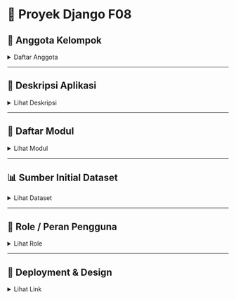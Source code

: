 # 📌 Proyek Django F08

## 👥 Anggota Kelompok
<details>
  <summary>Daftar Anggota</summary>

  - M Naufal Zhafran Rabiul Batara (2406361694)  
  - Fitto Fadhelli Voltanie Ariyana (2406423401)  
  - Yahya Muhandar Fathana (2406415936)  
  - Dion Wisdom Pasaribu (2406414536)  
  - Afifah Widhia Rahayu (2406402662)

</details>

---

## 📖 Deskripsi Aplikasi
<details>
  <summary>Lihat Deskripsi</summary>

Temui platform sosial media baru yang menggabungkan keseruan berbagi cerita dan aktivitas nyata! Di sini, kamu bisa membuat threads seru seperti Twitter, booking lapangan favorit untuk kegiatan, dan ikut **Open Party / Find Party** untuk olahraga sesuai minatmu. Semua konten dan event tersusun rapi berdasarkan kategori, jadi lebih mudah menemukan apa yang kamu suka.

### Keunggulan dan Manfaat:
- **Share & Connect:** Bikin threads, diskusi, dan temukan komunitas dengan minat sama.  
- **Booking Mudah:** Temukan dan pesan venue untuk olahraga atau event kapan saja tanpa ribet.  
- **Temukan Teman Olahraga:** Open Party / Find Party memudahkan kamu gabung atau bikin event olahraga.  
- **Kategori Terstruktur:** Semua konten dan event tersusun rapi, cepat menemukan yang kamu butuhkan.  
- **Aktif & Sosial:** Tidak cuma online, tapi mendorong interaksi nyata dan gaya hidup aktif.

</details>

---

## 🧩 Daftar Modul
<details>
  <summary>Lihat Modul</summary>

### 1. Postingan (Threads)
- **Fitur:** Pengguna dapat membuat, membaca, dan berinteraksi dengan postingan berbasis teks, mirip dengan Twitter.  
- **Fungsi:** Diskusi, berbagi informasi, dan interaksi sosial.

### 2. Venue (Booking Venue)
- **Fitur:** Pengguna dapat mencari, melihat detail, dan memesan venue untuk kegiatan olahraga atau acara komunitas.  
- **Fungsi:** Mempermudah pencarian dan reservasi tempat.

### 3. Match (Open Party / Find Party)
- **Fitur:** Pengguna dapat membuat atau bergabung dengan acara olahraga sesuai minat dan lokasi.  
- **Fungsi:** Meningkatkan partisipasi dalam kegiatan olahraga komunitas.

### 4. Kategori
- **Fitur:** Mengelompokkan konten dan acara berdasarkan kategori seperti olahraga, komunitas, lokasi, dll.  
- **Fungsi:** Memudahkan navigasi dan pencarian informasi.

### 5. Pengguna
- **Fitur:** Manajemen akun pengguna, termasuk registrasi, login, profil, dan pengaturan privasi.  
- **Fungsi:** Personalisasi pengalaman pengguna dan kontrol akses.

</details>

---

## 📊 Sumber Initial Dataset
<details>
  <summary>Lihat Dataset</summary>

(Tuliskan sumber dataset kategori utama produk)  

</details>

---

## 👤 Role / Peran Pengguna
<details>
  <summary>Lihat Role</summary>

- **User:** Pengguna aplikasi  

</details>

---

## 🚀 Deployment & Design
<details>
  <summary>Lihat Link</summary>

- **Link Deployment:** [Klik di sini](https://m-naufal41-sosmed.pbp.cs.ui.ac.id/)  
- **Link Design:** [Klik di sini](https://www.figma.com/design/Osg0CvVAYUswUTmNVduHXK/PBP08?node-id=0-1&t=FcctgViSzMdoNSsh-1)  

</details>

